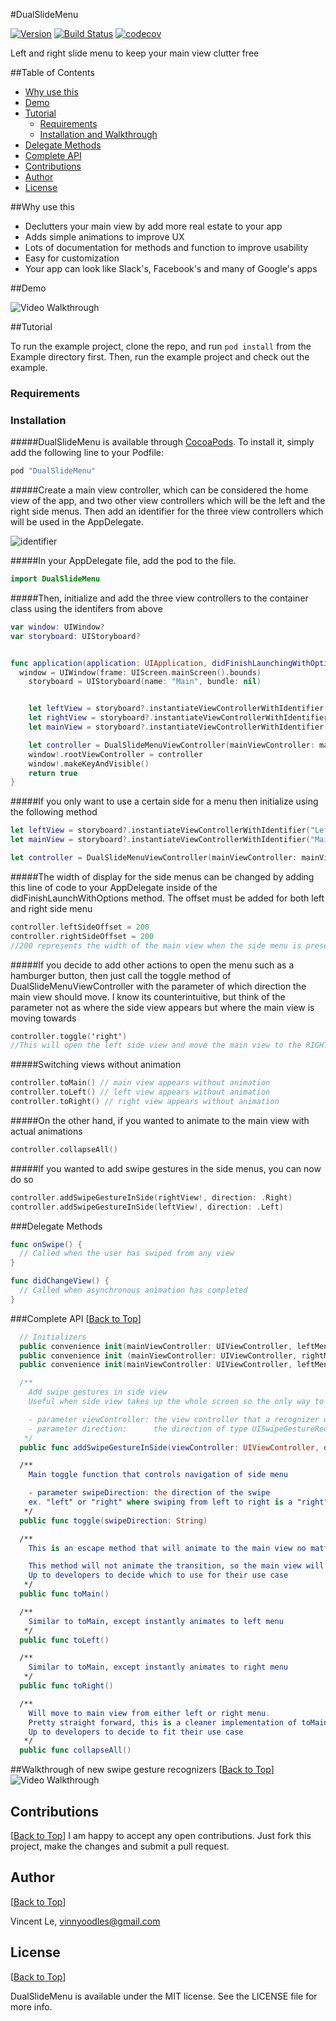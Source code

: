 #DualSlideMenu

[![Version](https://img.shields.io/cocoapods/v/DualSlideMenu.svg?style=flat)](http://cocoapods.org/pods/DualSlideMenu)
[![Build Status](https://travis-ci.org/vinnyoodles/DualSlideMenu.svg?branch=master)](https://travis-ci.org/vinnyoodles/DualSlideMenu)
[![codecov](https://codecov.io/gh/vinnyoodles/DualSlideMenu/branch/master/graph/badge.svg)](https://codecov.io/gh/vinnyoodles/DualSlideMenu)

Left and right slide menu to keep your main view clutter free

##Table of Contents
- [Why use this](#why-use-this) 
- [Demo](#demo) 
- [Tutorial](#tutorial)
  - [Requirements](#requirements)
  - [Installation and Walkthrough](#installation)
- [Delegate Methods](#delegate-methods) 
- [Complete API](#complete-api) 
- [Contributions](#contributions) 
- [Author](#author) 
- [License](#license) 

##Why use this

* Declutters your main view by add more real estate to your app
* Adds simple animations to improve UX
* Lots of documentation for methods and function to improve usability
* Easy for customization
* Your app can look like Slack's, Facebook's and many of Google's apps

##Demo

<img src='images/demo.gif' title='Video Walkthrough' width='' alt='Video Walkthrough' />

##Tutorial

To run the example project, clone the repo, and run `pod install` from the Example directory first. Then, run the example project and check out the example.

### Requirements

### Installation

#####DualSlideMenu is available through [CocoaPods](http://cocoapods.org). To install
it, simply add the following line to your Podfile:

```ruby
pod "DualSlideMenu"
```

#####Create a main view controller, which can be considered the home view of the app, and two other view controllers which will be the left and the right side menus. Then add an identifier for the three view controllers which will be used in the AppDelegate.

![identifier](images/identifier.png)

#####In your AppDelegate file, add the pod to the file. 
  ```swift
  import DualSlideMenu
  ```

#####Then, initialize and add the three view controllers to the container class using the identifers from above

  ```swift
  var window: UIWindow?
  var storyboard: UIStoryboard?


  func application(application: UIApplication, didFinishLaunchingWithOptions launchOptions: [NSObject: AnyObject]?) -> Bool {
    window = UIWindow(frame: UIScreen.mainScreen().bounds)
      storyboard = UIStoryboard(name: "Main", bundle: nil)


      let leftView = storyboard?.instantiateViewControllerWithIdentifier("LeftMenuController")
      let rightView = storyboard?.instantiateViewControllerWithIdentifier("RightMenuController")
      let mainView = storyboard?.instantiateViewControllerWithIdentifier("MainController")

      let controller = DualSlideMenuViewController(mainViewController: mainView!, leftMenuViewController: leftView!, rightMenuViewController: rightView!)
      window!.rootViewController = controller
      window!.makeKeyAndVisible()
      return true
  }

```

#####If you only want to use a certain side for a menu then initialize using the following method 

```swift
let leftView = storyboard?.instantiateViewControllerWithIdentifier("LeftMenuController")
let mainView = storyboard?.instantiateViewControllerWithIdentifier("MainController")

let controller = DualSlideMenuViewController(mainViewController: mainView!, leftMenuViewController: leftView!)

```

#####The width of display for the side menus can be changed by adding this line of code to your AppDelegate inside of the didFinishLaunchWithOptions method. The offset must be added for both left and right side menu

```swift
controller.leftSideOffset = 200
controller.rightSideOffset = 200
//200 represents the width of the main view when the side menu is present
```

#####If you decide to add other actions to open the menu such as a hamburger button, then just call the toggle method of DualSlideMenuViewController with the parameter of which direction the main view should move. I know its counterintuitive, but think of the parameter not as where the side view appears but where the main view is moving towards
```swift
controller.toggle('right')
//This will open the left side view and move the main view to the RIGHT (KEYWORD)
```

#####Switching views without animation
```swift
controller.toMain() // main view appears without animation
controller.toLeft() // left view appears without animation
controller.toRight() // right view appears without animation
```

#####On the other hand, if you wanted to animate to the main view with actual animations
```swift
controller.collapseAll()
```

#####If you wanted to add swipe gestures in the side menus, you can now do so
```swift
controller.addSwipeGestureInSide(rightView!, direction: .Right)
controller.addSwipeGestureInSide(leftView!, direction: .Left)
```

###Delegate Methods

```swift
func onSwipe() {
  // Called when the user has swiped from any view
}

func didChangeView() {
  // Called when asynchronous animation has completed
}
```

###Complete API 
[[Back to Top](#dualslidemenu)]

```swift
  // Initializers
  public convenience init(mainViewController: UIViewController, leftMenuViewController: UIViewController)
  public convenience init (mainViewController: UIViewController, rightMenuViewController: UIViewController)
  public convenience init(mainViewController: UIViewController, leftMenuViewController: UIViewController, rightMenuViewController: UIViewController) 

  /**
    Add swipe gestures in side view
    Useful when side view takes up the whole screen so the only way to navigate to home is with this swipe gesture

    - parameter viewController: the view controller that a recognizer will be added to
    - parameter direction:      the direction of type UISwipeGestureRecognizierDirection
   */
  public func addSwipeGestureInSide(viewController: UIViewController, direction: UISwipeGestureRecognizerDirection)

  /**
    Main toggle function that controls navigation of side menu

    - parameter swipeDirection: the direction of the swipe
    ex. "left" or "right" where swiping from left to right is a "right" swipe
   */
  public func toggle(swipeDirection: String)

  /**
    This is an escape method that will animate to the main view no matter what view the app is currently in

    This method will not animate the transition, so the main view will appear in view instantly
    Up to developers to decide which to use for their use case
   */
  public func toMain()

  /**
    Similar to toMain, except instantly animates to left menu
   */
  public func toLeft()

  /**
    Similar to toMain, except instantly animates to right menu
   */
  public func toRight() 

  /**
    Will move to main view from either left or right menu.
    Pretty straight forward, this is a cleaner implementation of toMain and does include animations
    Up to developers to decide to fit their use case
   */
  public func collapseAll() 

```



##Walkthrough of new swipe gesture recognizers
[[Back to Top](#dualslidemenu)]
<br>
  <img src='images/demo3.gif' title='Video Walkthrough' width='' alt='Video Walkthrough' />

## Contributions
[[Back to Top](#dualslidemenu)]
  I am happy to accept any open contributions. Just fork this project, make the changes and submit a pull request.

## Author
[[Back to Top](#dualslidemenu)]

  Vincent Le, vinnyoodles@gmail.com

## License
[[Back to Top](#dualslidemenu)]

  DualSlideMenu is available under the MIT license. See the LICENSE file for more info.
